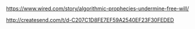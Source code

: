 https://www.wired.com/story/algorithmic-prophecies-undermine-free-will/

http://createsend.com/t/d-C207C1D8FE7EF59A2540EF23F30FEDED
